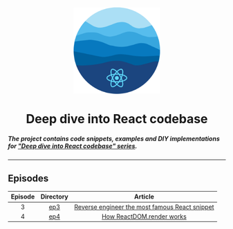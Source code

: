 <h1 align="center">
  <a href="https://dev.to/fromaline/series/16231">
    <img src="https://raw.githubusercontent.com/fromaline/deep-dive-into-react-codebase/master/logo.png" alt="deep-dive-into-react-codebase series logo" width="200">
  </a>
  <br>
  <br>
  Deep dive into React codebase 
  <br>
</h1>

##### The project contains code snippets, examples and DIY implementations for ["Deep dive into React codebase" series](https://dev.to/fromaline/series/16231).

---

## Episodes
| Episode | Directory | Article |
|:-:|:-:|:-:|
| 3  | [ep3](episodes/ep3)  | [Reverse engineer the most famous React snippet](https://dev.to/fromaline/deep-dive-into-react-codebase-ep3-reverse-engineer-the-most-famous-react-snippet-njj) |
| 4  | [ep4](episodes/ep4)  | [How ReactDOM.render works](https://dev.to/fromaline/deep-dive-into-react-codebase-ep4-how-reactdomrender-works-32n6) |
